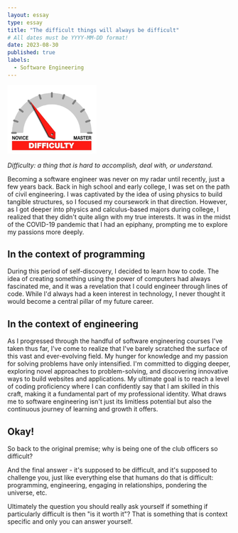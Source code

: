 ```yaml
---
layout: essay
type: essay
title: "The difficult things will always be difficult"
# All dates must be YYYY-MM-DD format!
date: 2023-08-30
published: true
labels:
  - Software Engineering
---
```


<img width="200px" class="rounded float-start pe-4" src="../img/difficulty/degree_difficulty.jpg">

*Difficulty: a thing that is hard to accomplish, deal with, or understand.*

Becoming a software engineer was never on my radar until recently, just a few years back. Back in high school and early college, I was set on the path of civil engineering. I was captivated by the idea of using physics to build tangible structures, so I focused my coursework in that direction. However, as I got deeper into physics and calculus-based majors during college, I realized that they didn't quite align with my true interests. It was in the midst of the COVID-19 pandemic that I had an epiphany, prompting me to explore my passions more deeply.

## In the context of programming

During this period of self-discovery, I decided to learn how to code. The idea of creating something using the power of computers had always fascinated me, and it was a revelation that I could engineer through lines of code. While I'd always had a keen interest in technology, I never thought it would become a central pillar of my future career.

## In the context of engineering

As I progressed through the handful of software engineering courses I've taken thus far, I've come to realize that I've barely scratched the surface of this vast and ever-evolving field. My hunger for knowledge and my passion for solving problems have only intensified. I'm committed to digging deeper, exploring novel approaches to problem-solving, and discovering innovative ways to build websites and applications. My ultimate goal is to reach a level of coding proficiency where I can confidently say that I am skilled in this craft, making it a fundamental part of my professional identity. What draws me to software engineering isn't just its limitless potential but also the continuous journey of learning and growth it offers.


## Okay!

So back to the original premise; why is being one of the club officers so difficult?

And the final answer - it's supposed to be difficult, and it's supposed to challenge you, just like everything else that humans do that is difficult: programming, engineering, engaging in relationships, pondering the universe, etc.

Ultimately the question you should really ask yourself if something if particularly difficult is then "is it worth it"? That is something that is context specific and only you can answer yourself.
